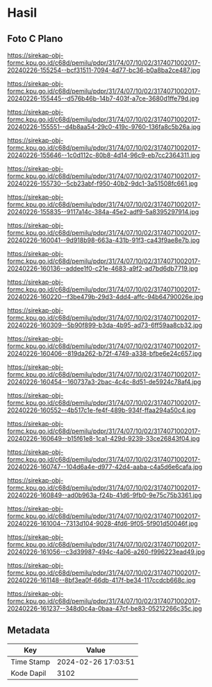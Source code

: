 # Hasil

## Foto C Plano

https://sirekap-obj-formc.kpu.go.id/c68d/pemilu/pdpr/31/74/07/10/02/3174071002017-20240226-155254--bcf31511-7094-4d77-bc36-b0a8ba2ce487.jpg

https://sirekap-obj-formc.kpu.go.id/c68d/pemilu/pdpr/31/74/07/10/02/3174071002017-20240226-155445--d576b46b-14b7-403f-a7ce-3680d1ffe79d.jpg

https://sirekap-obj-formc.kpu.go.id/c68d/pemilu/pdpr/31/74/07/10/02/3174071002017-20240226-155551--d4b8aa54-29c0-419c-9760-136fa8c5b26a.jpg

https://sirekap-obj-formc.kpu.go.id/c68d/pemilu/pdpr/31/74/07/10/02/3174071002017-20240226-155646--1c0d112c-80b8-4d14-96c9-eb7cc2364311.jpg

https://sirekap-obj-formc.kpu.go.id/c68d/pemilu/pdpr/31/74/07/10/02/3174071002017-20240226-155730--5cb23abf-f950-40b2-9dc1-3a51508fc661.jpg

https://sirekap-obj-formc.kpu.go.id/c68d/pemilu/pdpr/31/74/07/10/02/3174071002017-20240226-155835--9117a14c-384a-45e2-adf9-5a8395297914.jpg

https://sirekap-obj-formc.kpu.go.id/c68d/pemilu/pdpr/31/74/07/10/02/3174071002017-20240226-160041--9d918b98-663a-431b-91f3-ca43f9ae8e7b.jpg

https://sirekap-obj-formc.kpu.go.id/c68d/pemilu/pdpr/31/74/07/10/02/3174071002017-20240226-160136--addee1f0-c21e-4683-a9f2-ad7bd6db7719.jpg

https://sirekap-obj-formc.kpu.go.id/c68d/pemilu/pdpr/31/74/07/10/02/3174071002017-20240226-160220--f3be479b-29d3-4dd4-affc-94b64790026e.jpg

https://sirekap-obj-formc.kpu.go.id/c68d/pemilu/pdpr/31/74/07/10/02/3174071002017-20240226-160309--5b90f899-b3da-4b95-ad73-6ff59aa8cb32.jpg

https://sirekap-obj-formc.kpu.go.id/c68d/pemilu/pdpr/31/74/07/10/02/3174071002017-20240226-160406--819da262-b72f-4749-a338-bfbe6e24c657.jpg

https://sirekap-obj-formc.kpu.go.id/c68d/pemilu/pdpr/31/74/07/10/02/3174071002017-20240226-160454--160737a3-2bac-4c4c-8d51-de5924c78af4.jpg

https://sirekap-obj-formc.kpu.go.id/c68d/pemilu/pdpr/31/74/07/10/02/3174071002017-20240226-160552--4b517c1e-fe4f-489b-934f-ffaa294a50c4.jpg

https://sirekap-obj-formc.kpu.go.id/c68d/pemilu/pdpr/31/74/07/10/02/3174071002017-20240226-160649--b15f61e8-1ca1-429d-9239-33ce26843f04.jpg

https://sirekap-obj-formc.kpu.go.id/c68d/pemilu/pdpr/31/74/07/10/02/3174071002017-20240226-160747--104d6a4e-d977-42d4-aaba-c4a5d6e6cafa.jpg

https://sirekap-obj-formc.kpu.go.id/c68d/pemilu/pdpr/31/74/07/10/02/3174071002017-20240226-160849--ad0b963a-f24b-41d6-9fb0-9e75c75b3361.jpg

https://sirekap-obj-formc.kpu.go.id/c68d/pemilu/pdpr/31/74/07/10/02/3174071002017-20240226-161004--7313d104-9028-4fd6-9f05-5f901d50046f.jpg

https://sirekap-obj-formc.kpu.go.id/c68d/pemilu/pdpr/31/74/07/10/02/3174071002017-20240226-161056--c3d39987-494c-4a06-a260-f996223ead49.jpg

https://sirekap-obj-formc.kpu.go.id/c68d/pemilu/pdpr/31/74/07/10/02/3174071002017-20240226-161148--8bf3ea0f-66db-417f-be34-117ccdcb668c.jpg

https://sirekap-obj-formc.kpu.go.id/c68d/pemilu/pdpr/31/74/07/10/02/3174071002017-20240226-161237--348d0c4a-0baa-47cf-be83-05212266c35c.jpg


## Metadata

| Key        | Value               |
| ---------- | ------------------- |
| Time Stamp | 2024-02-26 17:03:51 |
| Kode Dapil | 3102                |



